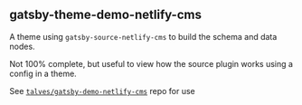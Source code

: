 ## gatsby-theme-demo-netlify-cms

A theme using `gatsby-source-netlify-cms` to build the schema and data nodes.

Not 100% complete, but useful to view how the source plugin works using a config in a theme.

See [`talves/gatsby-demo-netlify-cms`][1] repo for use

[1]: https://github.com/talves/gatsby-demo-netlify-cms
